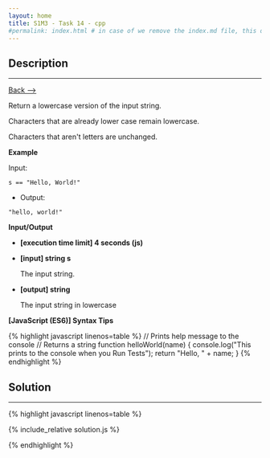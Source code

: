 ```yaml
---
layout: home
title: S1M3 - Task 14 - cpp
#permalink: index.html # in case of we remove the index.md file, this doc will be the index page
---
```


<div class="row">
<div class="columnStmt" markdown="1">

##  Description
------

[Back --> ](../README.md)

Return a lowercase version of the input string.

Characters that are already lower case remain lowercase.

Characters that aren't letters are unchanged.

**Example**

Input:
```
s == "Hello, World!"
```
-   Output:
```
"hello, world!"
```

**Input/Output**

* **[execution time limit] 4 seconds (js)**

* **[input] string s**

    The input string.

* **[output] string**

    The input string in lowercase

**[JavaScript (ES6)] Syntax Tips**

{% highlight javascript linenos=table %}
// Prints help message to the console
// Returns a string
function helloWorld(name) {
    console.log("This prints to the console when you Run Tests");
    return "Hello, " + name;
}
{% endhighlight %}

</div>
<div class="columnSol" markdown="1">

## Solution
------

{% highlight javascript linenos=table %}

{% include_relative solution.js %}

{% endhighlight %}

</div>
</div>